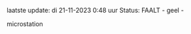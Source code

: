 laatste update: 
di 21-11-2023  0:48   uur 
Status: FAALT - geel - 
<div class="service Y">microstation</div>